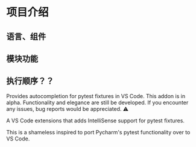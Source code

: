 # 项目介绍

## 语言、组件

## 模块功能

## 执行顺序？？

Provides autocompletion for pytest fixtures in VS Code.
This addon is in alpha. Functionality and elegance are still be developed. If you encounter any issues, bug reports would be appreciated. ⚠️

A VS Code extensions that adds IntelliSense support for pytest fixtures.



This is a shameless inspired to port Pycharm's pytest functionality over to VS Code.